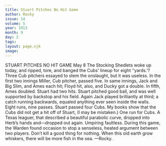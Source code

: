 ```yaml
---
title: Stuart Pitches No Hit Game
author: Rocky
issue: 14
volume: 5
year: 1913
month: 9
day: 2
tags:
layout: page.njk
image:
---
```

STUART PITCHES NO HIT GAME    May 8   The Stocking Shedlets woke up today, and ripped, tore, and banged the Cubs’ lineup for eight ‘‘yards.’? Three Cub pitchers essayed to stem the onslaught, but it was useless. In the first two innings Miller, Cub pitcher, passed five. In same innings, Jack and Big Slim, and Ames each hit; Floyd hit, also, and Ducky got a double. In fifth, Ames doubled. Stuart had two hits. Stuart pitched good ball, and was well supported by backstop and his field. Again Jack played brilliantly at third; a catch running backwards, equaled anything ever seen inside the walls. Eight runs, nine passes. Stuart passed four Cubs. My books show that the Cubs did not get a hit off of Stuart, (I may be mistaken.) One run for Cubs. A Texas leaguer, that described a beautiful parabolic curve, dropped into Herb’s hands and—dropped out again. Umpiring faultless. During this game, the Warden found occasion to stop a senseless, heated argument between two players. Don’t kill a good thing for nothing. When this old earth grow whiskers, there will be more fish in the sea. —Rocky. 
